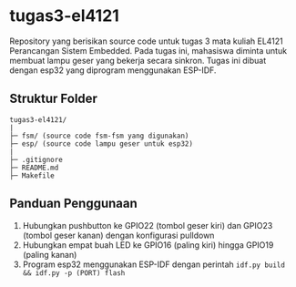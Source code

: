 # tugas3-el4121

Repository yang berisikan source code untuk tugas 3 mata kuliah EL4121 Perancangan Sistem Embedded. Pada tugas ini, mahasiswa diminta untuk membuat lampu geser yang bekerja secara sinkron. Tugas ini dibuat dengan esp32 yang diprogram menggunakan ESP-IDF.

## Struktur Folder

```
tugas3-el4121/
|
├─ fsm/ (source code fsm-fsm yang digunakan)
├─ esp/ (source code lampu geser untuk esp32)
|
├─ .gitignore
├─ README.md
├─ Makefile
```

## Panduan Penggunaan

1. Hubungkan pushbutton ke GPIO22 (tombol geser kiri) dan GPIO23 (tombol geser kanan) dengan konfigurasi pulldown
2. Hubungkan empat buah LED ke GPIO16 (paling kiri) hingga GPIO19 (paling kanan) 
3. Program esp32 menggunakan ESP-IDF dengan perintah `idf.py build && idf.py -p (PORT) flash`
